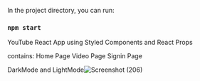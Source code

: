 
In the project directory, you can run:
### `npm start`

YouTube React App using Styled Components and React Props

contains:
Home Page
Video Page
Signin Page

DarkMode and LightMode![Screenshot (206)](https://user-images.githubusercontent.com/59370116/192803228-2f0a1fef-1cf8-4b8b-b0a2-d74ae269320b.png)
